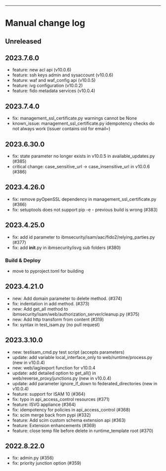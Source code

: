 ---
# Manual change log

## Unreleased

## 2023.7.6.0

- feature: new acl api (v10.0.6)
- feature: ssh keys admin and sysaccount (v10.0.6)
- feature: waf and waf_config api (v10.0.5)
- feature: ivg configuration (v10.0.2)
- feature: fido metadata services (v10.0.4)

## 2023.7.4.0

- fix: management_ssl_certificate.py warnings cannot be None
- known_issue: management_ssl_certificate.py idempotency checks do not always work (issuer contains oid for email=)

## 2023.6.30.0

- fix: state parameter no longer exists in v10.0.5 in available_updates.py (#385)
- critical change: case_sensitive_url -> case_insensitive_url in v10.0.6 (#386)

## 2023.4.26.0

- fix: remove pyOpenSSL dependency in management_ssl_certificate.py (#366)
- fix: setuptools does not support pip -e - previous build is wrong (#383)

## 2023.4.25.0

- fix: add id parameter to ibmsecurity/isam/aac/fido2/relying_parties.py (#377)
- fix: add __init__.py in ibmsecurity/isvg sub folders (#380)

### Build & Deploy

- move to pyproject.toml for building

## 2023.4.21.0

- new: Add domain parameter to delete method. (#374)
- fix: indentation in add method. (#373)
- new: Add get_all method to ibmsecurity/isam/web/authorization_server/cleanup.py (#375)
- new: Add http transform from content (#319) 
- fix: syntax in test_isam.py (no pull request)

## 2023.3.10.0

- new: testisam_cmd.py test script (accepts parameters)
- update: add variable local_interface_only to web/runtime/process.py (new in v10.0.4)
- new: web/iag/export function for v10.0.4
- update: add detailed option to get_all() in web/reverse_proxy/junctions.py (new in v10.0.4)
- update: add parameter ignore_if_down to federated_directories (new in v10.0.4)
- feature: support for ISAM 10 (#364)
- fix: typo in api_access_control resources (#371)
- feature: ISVG appliance (#364)
- fix: idempotency for policies in api_access_control (#368)
- fix: scim merge back from pypi (#332)
- feature: Add scim custom schema extension api (#363)
- feature: Extension enhancements (#369)
- feature: close temp file before delete in runtime_template root (#370)

## 2022.8.22.0

- fix: admin.py (#356)
- fix: priority junction option (#359)